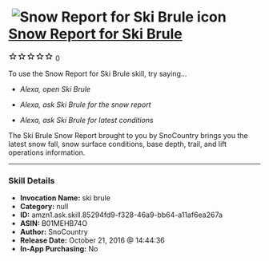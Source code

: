 # &nbsp;<img src="skill_icon" alt="Snow Report for Ski Brule icon" width="36"> [Snow Report for Ski Brule](http://alexa.amazon.com/#skills/amzn1.ask.skill.85294fd9-f328-46a9-bb64-a11af6ea267a)
![0 stars](../../images/ic_star_border_black_18dp_1x.png)![0 stars](../../images/ic_star_border_black_18dp_1x.png)![0 stars](../../images/ic_star_border_black_18dp_1x.png)![0 stars](../../images/ic_star_border_black_18dp_1x.png)![0 stars](../../images/ic_star_border_black_18dp_1x.png) 0

To use the Snow Report for Ski Brule skill, try saying...

* *Alexa, open Ski Brule*

* *Alexa, ask Ski Brule for the snow report*

* *Alexa, ask Ski Brule for latest conditions*

The Ski Brule Snow Report brought to you by SnoCountry brings you the latest snow fall, snow surface conditions,  base depth, trail, and lift operations information.

***

### Skill Details

* **Invocation Name:** ski brule
* **Category:** null
* **ID:** amzn1.ask.skill.85294fd9-f328-46a9-bb64-a11af6ea267a
* **ASIN:** B01MEHB74O
* **Author:** SnoCountry
* **Release Date:** October 21, 2016 @ 14:44:36
* **In-App Purchasing:** No
